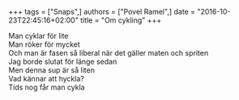 +++
tags = ["Snaps",]
authors = ["Povel Ramel",]
date = "2016-10-23T22:45:16+02:00"
title = "Om cykling"
+++


Man cyklar för lite  
Man röker för mycket  
Och man är fasen så liberal när det gäller maten och spriten  
Jag borde slutat för länge sedan  
Men denna sup är så liten  
Vad kännar att hyckla?  
Tids nog får man cykla
